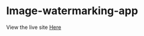 # Image-watermarking-app

View the live site <a href="https://replit.com/@dipec/Image-watermarking-app-1?v=1">Here</a>
